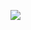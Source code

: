 ![](https://github.com/EmirGecgin/taskmanagerimg/blob/main/Ekran%20G%C3%B6r%C3%BCnt%C3%BCs%C3%BC%20(218).png?raw=true)
